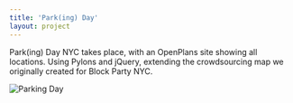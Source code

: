 ```yaml
---
title: 'Park(ing) Day'
layout: project
---
```


Park(ing) Day NYC takes place, with an OpenPlans site showing all locations. Using Pylons and jQuery, extending the crowdsourcing map we originally created for Block Party NYC. 

![Parking Day](http://wrkng.net/wp-content/uploads/2011/08/parkingday20081.png)
